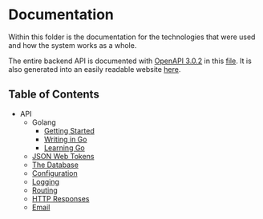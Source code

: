 # Documentation
Within this folder is the documentation for the technologies that were used and how the system works as a whole.

The entire backend API is documented with [OpenAPI 3.0.2](https://github.com/OAI/OpenAPI-Specification/blob/master/versions/3.0.2.md) in this [file](/api/openapi.yaml).
It is also generated into an easily readable website [here](https://akrantz01.github.io/apcsp).

## Table of Contents
- API
  - Golang
    - [Getting Started](https://golang.org/doc/install)
    - [Writing in Go](https://golang.org/doc/code.html)
    - [Learning Go](https://tour.golang.org/welcome/1)
  - [JSON Web Tokens](api/jwt.md)
  - [The Database](api/database.md)
  - [Configuration](api/configuration.md)
  - [Logging](api/logging.md)
  - [Routing](api/routing.md)
  - [HTTP Responses](api/http_responses.md)
  - [Email](api/email.md)

